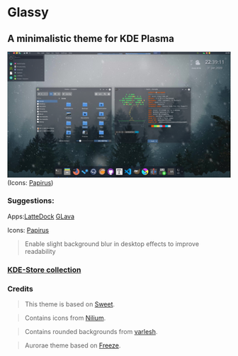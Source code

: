 # Glassy
## A minimalistic theme for KDE Plasma 

![Glassy preview](glassy-plasma/preview/preview.png)
  (Icons: [Papirus](https://github.com/PapirusDevelopmentTeam/papirus-icon-theme))

### Suggestions:
Apps:[LatteDock](https://github.com/KDE/latte-dock) [GLava](https://github.com/jarcode-foss/glava)

Icons: [Papirus](https://github.com/PapirusDevelopmentTeam/papirus-icon-theme)

> Enable slight background blur in desktop effects to improve readability

### [KDE-Store collection](https://www.pling.com/c/1356013/)

### Credits
> This theme is based on [Sweet](https://store.kde.org/p/1294174).

> Contains icons from [Nilium](https://www.pling.com/p/1226329/).

> Contains rounded backgrounds from [varlesh](https://github.com/varlesh/rounded).

> Aurorae theme based on [Freeze](https://store.kde.org/p/1002663/).
